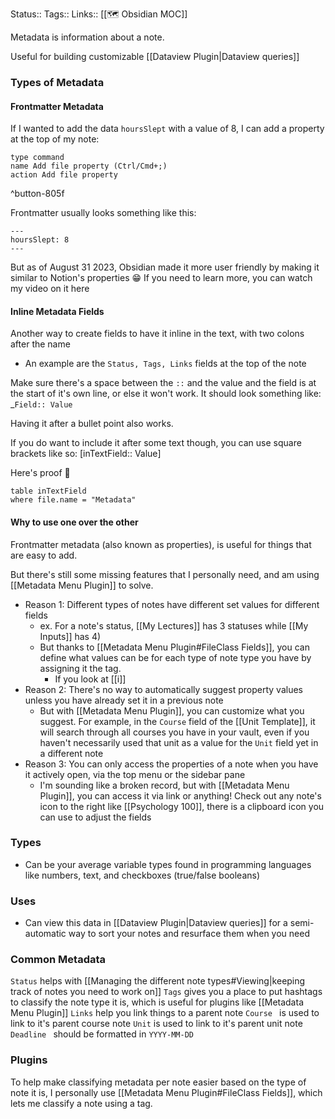 Status::
Tags:: 
Links:: [[🗺 Obsidian MOC]]

Metadata is information about a note.

Useful for building customizable [[Dataview Plugin|Dataview queries]]
### Types of Metadata
#### Frontmatter Metadata
If I wanted to add the data `hoursSlept` with a value of 8, I can add a property at the top of my note:
```button
type command
name Add file property (Ctrl/Cmd+;)
action Add file property
```
^button-805f

Frontmatter usually looks something like this:
```
---
hoursSlept: 8
---
```

But as of August 31 2023, Obsidian made it more user friendly by making it similar to Notion's properties 😁 
If you need to learn more, you can watch my video on it here
#### Inline Metadata Fields
Another way to create fields to have it inline in the text, with two colons after the name
- An example are the `Status, Tags, Links` fields at the top of the note

Make sure there's a space between the `::` and the value and the field is at the start of it's own line, or else it won't work. It should look something like:
\_`Field:: Value`

Having it after a bullet point also works.

If you do want to include it after some text though, you can use square brackets like so: [inTextField:: Value]

Here's proof 🤪
```dataview
table inTextField
where file.name = "Metadata"
```
#### Why to use one over the other
Frontmatter metadata (also known as properties), is useful for things that are easy to add.

But there's still some missing features that I personally need, and am using [[Metadata Menu Plugin]] to solve.

- Reason 1: Different types of notes have different set values for different fields
	- ex. For a note's status, [[My Lectures]] has 3 statuses while [[My Inputs]] has 4)
	- But thanks to [[Metadata Menu Plugin#FileClass Fields]], you can define what values can be for each type of note type you have by assigning it the tag.
		- If you look at [[i]]
- Reason 2: There's no way to automatically suggest property values unless you have already set it in a previous note
	- But with [[Metadata Menu Plugin]], you can customize what you suggest. For example, in the `Course` field of the [[Unit Template]], it will search through all courses you have in your vault, even if you haven't necessarily used that unit as a value for the `Unit` field yet in a different note
- Reason 3: You can only access the properties of a note when you have it actively open, via the top menu or the sidebar pane
	- I'm sounding like a broken record, but with [[Metadata Menu Plugin]], you can access it via link or anything! Check out any note's icon to the right like [[Psychology 100]], there is a clipboard icon you can use to adjust the fields
### Types
- Can be your average variable types found in programming languages like numbers, text, and checkboxes (true/false booleans)
### Uses
- Can view this data in [[Dataview Plugin|Dataview queries]] for a semi-automatic way to sort your notes and resurface them when you need
### Common Metadata
`Status` helps with [[Managing the different note types#Viewing|keeping track of notes you need to work on]]
`Tags` gives you a place to put hashtags to classify the note type it is, which is useful for plugins like [[Metadata Menu Plugin]]
`Links` help you link things to a parent note
`Course ` is used to link to it's parent course note
`Unit` is used to link to it's parent unit note
`Deadline ` should be formatted in `YYYY-MM-DD`
### Plugins
To help make classifying metadata per note easier based on the type of note it is, I personally use [[Metadata Menu Plugin#FileClass Fields]], which lets me classify a note using a tag.
